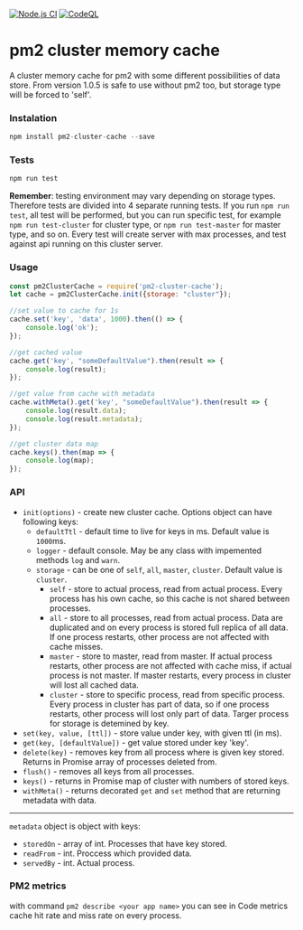 [![Node.js CI](https://github.com/pavlikm/pm2-cluster-memory-cache/actions/workflows/node-build.yml/badge.svg)](https://github.com/pavlikm/pm2-cluster-memory-cache/actions/workflows/node-build.yml)
[![CodeQL](https://github.com/pavlikm/pm2-cluster-memory-cache/actions/workflows/codeql-analysis.yml/badge.svg)](https://github.com/pavlikm/pm2-cluster-memory-cache/actions/workflows/codeql-analysis.yml)


# pm2 cluster memory cache
A cluster memory cache for pm2 with some different possibilities of data store. 
From version 1.0.5 is safe to use without pm2 too, but storage type will be forced to 'self'.

### Instalation
```javascript
npm install pm2-cluster-cache --save
```

### Tests
```javascript
npm run test
```
**Remember**: testing environment may vary depending on storage types. Therefore tests are divided into 4 separate running tests. If you run `npm run test`, all test will be performed, but you can run specific test, for example `npm run test-cluster` for cluster type, or `npm run test-master` for master type, and so on. Every test will create server with max processes, and test against api running on this cluster server.
 

### Usage
```javascript
const pm2ClusterCache = require('pm2-cluster-cache');
let cache = pm2ClusterCache.init({storage: "cluster"});

//set value to cache for 1s
cache.set('key', 'data', 1000).then(() => {
    console.log('ok');
});

//get cached value
cache.get('key', "someDefaultValue").then(result => {
    console.log(result);
}); 

//get value from cache with metadata
cache.withMeta().get('key', "someDefaultValue").then(result => {
    console.log(result.data);
    console.log(result.metadata);
});

//get cluster data map
cache.keys().then(map => {
    console.log(map);
});
```

### API

- `init(options)` - create new cluster cache. Options object can have following keys:
  - `defaultTtl` - default time to live for keys in ms. Default value is `1000`ms.
  - `logger` - default console. May be any class with impemented methods `log` and `warn`.
  - `storage` - can be one of `self`, `all`, `master`, `cluster`. Default value is `cluster`. 
    - `self` - store to actual process, read from actual process. Every process has his own cache, so this cache is not shared between processes.
    - `all` - store to all processes, read from actual process. Data are duplicated and on every process is stored full replica of all data. If one process restarts, other process are not affected with cache misses.
    - `master` - store to master, read from master. If actual process restarts, other process are not affected with cache miss, if actual process is not master. If master restarts, every process in cluster will lost all cached data.
    - `cluster` - store to specific process, read from specific process. Every process in cluster has part of data, so if one process restarts, other process will lost only part of data. Targer process for storage is detemined by key. 
- `set(key, value, [ttl])` - store value under key, with given ttl (in ms).
- `get(key, [defaultValue])` - get value stored under key 'key'.
- `delete(key)` - removes key from all process where is given key stored. Returns in Promise array of processes deleted from.
- `flush()` - removes all keys from all processes.
- `keys()` - returns in Promise map of cluster with numbers of stored keys.
- `withMeta()` - returns decorated `get` and `set` method that are returning metadata with data.
---
`metadata` object is object with keys:
- `storedOn` - array of int. Processes that have key stored.
- `readFrom` - int. Proccess which provided data.
- `servedBy` - int. Actual process. 


### PM2 metrics
with command `pm2 describe <your app name>` you can see in Code metrics cache hit rate and miss rate on every process.

